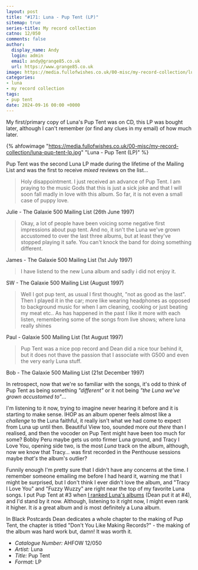 ```yaml
---
layout: post
title: "#171: Luna - Pup Tent (LP)"
sitemap: true
series-title: My record collection
catno: 12/050
comments: false
author:
  display_name: Andy
  login: admin
  email: andy@grange85.co.uk
  url: https://www.grange85.co.uk
image: https://media.fullofwishes.co.uk/00-misc/my-record-collection/luna-pup-tent-lp.jpg
categories:
- luna
- my record collection
tags:
- pup tent
date: 2024-09-16 00:00 +0000
---
```

My first/primary copy of Luna's Pup Tent was on CD, this LP was bought later, although I can't remember (or find any clues in my email) of how much later.

{% ahfowimage "https://media.fullofwishes.co.uk/00-misc/my-record-collection/luna-pup-tent-lp.jpg" "Luna - Pup Tent (LP)" %}

Pup Tent was the second Luna LP made during the lifetime of the Mailing List and was the first to receive _mixed_ reviews on the list...

<blockquote>
Holy disappointment. I just received an advance of Pup Tent. I am praying
to the music Gods that this is just a sick joke and that I will soon fall
madly in love with this album. So far, it is not even a small case of puppy
love.
</blockquote>
<p class="caption">Julie - The Galaxie 500 Mailing List (26th June 1997)</p>

<blockquote>
Okay, a lot of people have been voicing some negative first impressions about
pup tent. And no, it isn't the Luna we've grown accustomed to over the last
three albums, but at least they've stopped playing it safe. You can't knock
the band for doing something different.
</blockquote>
<p class="caption">James - The Galaxie 500 Mailing List (1st July 1997)</p>

<blockquote>
I have listend to the new Luna album and sadly i did not enjoy it.
</blockquote>
<p class="caption">SW - The Galaxie 500 Mailing List (August 1997)</p>

<blockquote>
Well I got pup tent, as usual I first thought, "not as good as the
last". Then I played it in the car; more like wearing headphones as
opposed to background music for when I am cleaning, cooking or just
beating my meat etc.. As has happened in the past I like it more with
each listen, remembering some of the songs from live shows; where luna
really shines
</blockquote>
<p class="caption">Paul - Galaxie 500 Mailing List (1st August 1997)</p>

<blockquote>
Pup Tent was a nice pop record and Dean did a nice tour
behind it, but it does not thave the passion that I
associate with G500 and even the very early Luna stuff. 
</blockquote>
<p class="caption">Bob - The Galaxie 500 Mailing List (21st December 1997)</p>

In retrospect, now that we're so familiar with the songs, it's odd to think of Pup Tent as being something _"different"_ or it not being _"the Luna we've grown accustomed to"_...

I'm listening to it now, trying to imagine never hearing it before and it is starting to make sense. IHOP as an album opener feels almost like a _challenge_ to the Luna faithful, it really isn't what we had come to expect from Luna up until then. Beautiful View too, sounded more _out there_ than I realised, and then the vocoder on Pup Tent might have been too much for some? Bobby Peru maybe gets us onto firmer Luna ground, and Tracy I Love You, opening side two, is the most _Luna_ track on the album, although, now we know that Tracy... was first recorded in the Penthouse sessions maybe _that's_ the album's outlier?

Funnily enough I'm pretty sure that I didn't have any concerns at the time. I remember someone emailing me before I had heard it, warning me that I might be surprised, but I don't think I ever didn't love the album, and "Tracy I Love You" and "Fuzzy Wuzzy" are right near the top of my favorite Luna songs. I put Pup Tent at #3 when [I ranked Luna's albums](/2016/05/12/dean-wareham-ranks-lunas-studio-albums/) (Dean put it at #4), and I'd stand by it now. Although, listening to it right now, I might even rank it higher. It _is_ a great album and _is_ most definitely a Luna album.

In Black Postcards Dean dedicates a whole chapter to the making of Pup Tent, the chapter is titled "Don't You Like Making Records?" - the making of the album was hard work but, damn! It was worth it.


 - *Catalogue Number:* AHFOW 12/050
 - *Artist:* Luna
 - *Title:* Pup Tent
 - *Format:* LP
